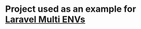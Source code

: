 # Project used as an example for [Laravel Multi ENVs](https://github.com/allysonsilva/laravel-multienv)
